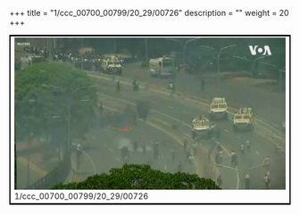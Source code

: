 +++
title = "1/ccc_00700_00799/20_29/00726"
description = ""
weight = 20
+++

<table style="border:2px solid black;max-width:800px;max-height:800px;" 
><tr><td>
<img class="center-fit-jpg"
src="/jpg_/aaa_20190430_NxaOmWaI8sI_00725.jpg">
1/ccc_00700_00799/20_29/00726
</img></td></tr></table>
